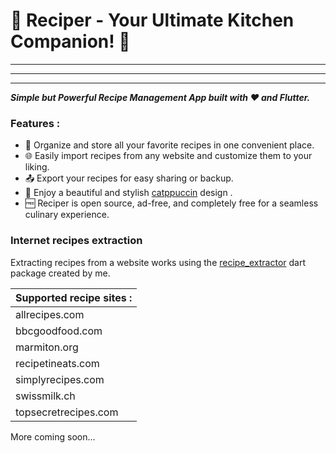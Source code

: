 # 🍳 Reciper - Your Ultimate Kitchen Companion! 📱

---

---

---

**_Simple but Powerful Recipe Management App built with ❤️ and Flutter._**

### Features :

- 📝 Organize and store all your favorite recipes in one convenient place.
- 🌐 Easily import recipes from any website and customize them to your liking.
- 📤 Export your recipes for easy sharing or backup.
- 🎨 Enjoy a beautiful and stylish [catppuccin](https://github.com/catppuccin/catppuccin) design .
- 🆓 Reciper is open source, ad-free, and completely free for a seamless culinary experience.

### Internet recipes extraction

Extracting recipes from a website works using the [recipe_extractor](https://github.com/judemont/recipe_extractor) dart package created by me.

| Supported recipe sites : |
| ------------------------ |
| allrecipes.com           |
| bbcgoodfood.com          |
| marmiton.org             |
| recipetineats.com        |
| simplyrecipes.com        |
| swissmilk.ch             |
| topsecretrecipes.com     |

More coming soon...
